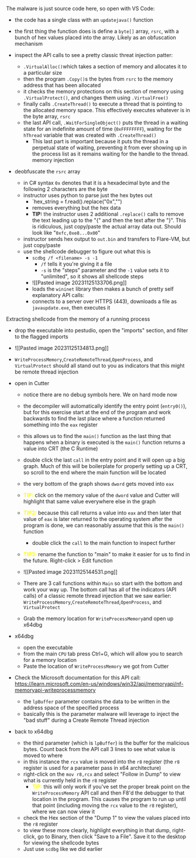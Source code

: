 The malware is just source code here, so open with VS Code:
- the code has a single class with an `updatejava()` function
- the first thing the function does is define a `byte[]` array, `rsrc`, with a bunch of hex values placed into the array.  Likely as an obfuscation mechanism
- inspect the API calls to see a pretty classic threat injection patter:
	- `.VirtualAlloc()`which takes a section of memory and allocates it to a particular size
	- then the program `.Copy()`s the bytes from `rsrc` to the memory address that has been allocated
	- it checks the memory protections on this section of memory using `.VirtualProtect()`, and changes them using `.VirtualFree()`
	- finally calls `.CreateThread()` to execute a thread that is pointing to the allocated memory space.  This effectively executes whatever is in the byte array, `rsrc`
	- the last API call, `.WaitForSingleObject()` puts the thread in a waiting state for an indefinite amount of time (`0xFFFFFFFF`), waiting for the `hThread` variable that was created with `.CreateThread()`
		- This last part is important because it puts the thread in a perpetual state of waiting, preventing it from ever showing up in the process list as it remains waiting for the handle to the thread.  memory injection

- deobfuscate the `rsrc` array
	- in C# syntax `0x` denotes that it is a hexadecimal byte and the following 2 characters are the byte
	- instructor uses python to parse just the hex bytes out
		- `hex_string = f.read().replace("0x","")
		- removes everything but the hex data
		- **TIP:** the instructor uses 2 additional `.replace()` calls to remove the text leading up to the "{" and then the text after the "}".  This is ridiculous, just copy/paste the actual array data out.  Should look like "`0xfc,0xe8...0x00`"
	- instructor sends hex output to `out.bin` and transfers to Flare-VM, but just copy/paste
	- use the shellcode debugger to figure out what this is
		- `scdbg /f <filename> -s -1`
			- `/f` tells it you're giving it a file
			- `-s` is the "steps" parameter and the `-1` value sets it to "unlimited", so it shows all shellcode steps
		- ![[Pasted image 20231125133706.png]]
		- loads the `wininet` library then makes a bunch of pretty self explanatory API calls:
		- connects to a server over HTTPS (443), downloads a file as `javaupdate.exe`, then executes it

Extracting shellcode from the memory of a running process
- drop the executable into pestudio, open the "imports" section, and filter to the flagged imports
- ![[Pasted image 20231125134813.png]]
- `WriteProcessMemory`,`CreateRemoteThread`,`OpenProcess`, and `VirtualProtect` should all stand out to you as indicators that this might be remote thread injection

- open in Cutter
	- notice there are no debug symbols here.  We on hard mode now
	- the decompiler will automatically identify the entry point (`entry0()`), but for this exercise start at the end of the program and work backwards to find the last place where a function returned something into the `eax` register
	- this allows us to find the `main()` function as the last thing that happens when a binary is executed is the `main()` function returns a value into CRT (the C Runtime)
	- double click the last `call` in the entry point and it will open up a big graph.  Much of this will be boilerplate for properly setting up a CRT, so scroll to the end where the main function will be located
	- the very bottom of the graph shows `dword` gets moved into `eax`
	- <span style="color:yellow;font-weight:bold">TIP:</span> click on the memory value of the `dword` value and Cutter will highlight that same value everywhere else in the graph
	- <span style="color:yellow;font-weight:bold">TIP2:</span> because this call returns a value into `eax` and then later that value of `eax` is later returned to the operating system after the program is done, we can reasonably assume that this is the `main()` function
		- double click the `call` to the main function to inspect further
	- <span style="color:yellow;font-weight:bold">TIP3:</span> rename the function to "main" to make it easier for us to find in the future.  Right-click > Edit function
	- ![[Pasted image 20231125144531.png]]

	- There are 3 call functions within `Main` so start with the bottom and work your way up.  The bottom call has all of the indicators (API calls) of a classic remote thread injection that we saw earlier: `WriteProcessMemory`,`CreateRemoteThread`,`OpenProcess`, and `VirtualProtect`
	- Grab the memory location for `WriteProcessMemory`and open up x64dbg

- x64dbg
	- open the executable
	- from the main `CPU` tab press Ctrl+G, which will allow you to search for a memory location
	- Paste the location of `WriteProcessMemory` we got from Cutter
- Check the Microsoft documentation for this API call: https://learn.microsoft.com/en-us/windows/win32/api/memoryapi/nf-memoryapi-writeprocessmemory
	- the `lpBuffer` parameter contains the data to be written in the address space of the specified process
	- basically this is the parameter malware will leverage to inject the "bad stuff" during a Create Remote Thread injection
- back to x64dbg
	- the third parameter (which is `lpBuffer`) is the buffer for the malicious bytes.  Count back from the API call 3 lines to see what value is moved to where
	- in this instance the `rcx` value is moved into the `r8` register (the `r8` register is used for a parameter pass in x64 architecture)
	- right-click on the `mov r8,rcx` and select "Follow in Dump" to view what is currently held in the `r8` register
		- <span style="color:yellow;font-weight:bold">TIP:</span> this will only work if you've set the proper break point on the `WriteProcessMemory` API call and then F8'd the debugger to that location in the program.  This causes the program to run up until that point (including moving the `rcx` value to the `r8` register), where we can now view it
	- check the Hex section of the "Dump 1" to view the values placed into the `r8` register
	- to view these more clearly, highlight everything in that dump, right-click, go to Binary, then click "Save to a File".  Save it to the desktop for viewing the shellcode bytes
	- Just use `scdbg` like we did earlier